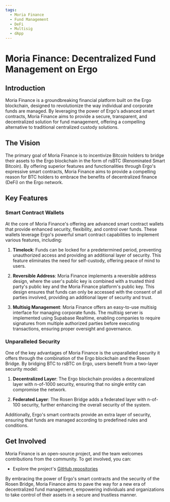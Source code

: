 ```yaml
---
tags:
  - Moria Finance
  - Fund Management
  - DeFi
  - Multisig
  - dApp
---
```


# Moria Finance: Decentralized Fund Management on Ergo

## Introduction

Moria Finance is a groundbreaking financial platform built on the Ergo blockchain, designed to revolutionize the way individual and corporate funds are managed. By leveraging the power of Ergo's advanced smart contracts, Moria Finance aims to provide a secure, transparent, and decentralized solution for fund management, offering a compelling alternative to traditional centralized custody solutions.

## The Vision

The primary goal of Moria Finance is to incentivize Bitcoin holders to bridge their assets to the Ergo blockchain in the form of rsBTC (Renominated Smart Bitcoin). By offering superior features and functionalities through Ergo's expressive smart contracts, Moria Finance aims to provide a compelling reason for BTC holders to embrace the benefits of decentralized finance (DeFi) on the Ergo network.

## Key Features

### Smart Contract Wallets

At the core of Moria Finance's offering are advanced smart contract wallets that provide enhanced security, flexibility, and control over funds. These wallets leverage Ergo's powerful smart contract capabilities to implement various features, including:

1. **Timelock**: Funds can be locked for a predetermined period, preventing unauthorized access and providing an additional layer of security. This feature eliminates the need for self-custody, offering peace of mind to users.

2. **Reversible Address**: Moria Finance implements a reversible address design, where the user's public key is combined with a trusted third party's public key and the Moria Finance platform's public key. This design ensures that funds can only be accessed with the consent of all parties involved, providing an additional layer of security and trust.

3. **Multisig Management**: Moria Finance offers an easy-to-use multisig interface for managing corporate funds. The multisig server is implemented using Supabase Realtime, enabling companies to require signatures from multiple authorized parties before executing transactions, ensuring proper oversight and governance.

### Unparalleled Security

One of the key advantages of Moria Finance is the unparalleled security it offers through the combination of the Ergo blockchain and the Rosen Bridge. By bridging BTC to rsBTC on Ergo, users benefit from a two-layer security model:

1. **Decentralized Layer**: The Ergo blockchain provides a decentralized layer with n-of-1000 security, ensuring that no single entity can compromise the network.

2. **Federated Layer**: The Rosen Bridge adds a federated layer with n-of-100 security, further enhancing the overall security of the system.

Additionally, Ergo's smart contracts provide an extra layer of security, ensuring that funds are managed according to predefined rules and conditions.

## Get Involved

Moria Finance is an open-source project, and the team welcomes contributions from the community. To get involved, you can:

- Explore the project's [GitHub repositories](https://github.com/Moria-Finance)

By embracing the power of Ergo's smart contracts and the security of the Rosen Bridge, Moria Finance aims to pave the way for a new era of decentralized fund management, empowering individuals and organizations to take control of their assets in a secure and trustless manner.
